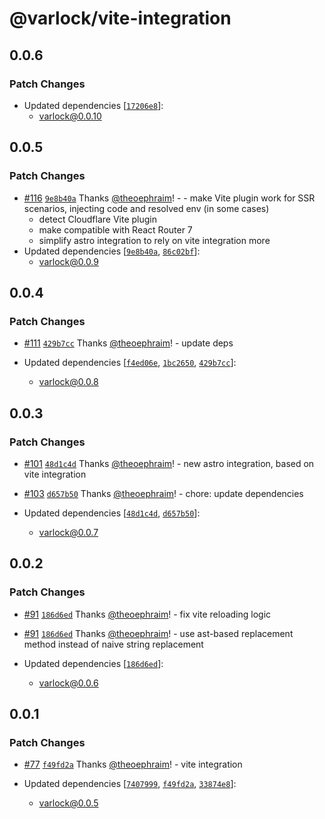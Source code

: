 # @varlock/vite-integration

## 0.0.6

### Patch Changes

- Updated dependencies [[`17206e8`](https://github.com/dmno-dev/varlock/commit/17206e86e10ca178ce2e6115ecf1d42b4e8dce7e)]:
  - varlock@0.0.10

## 0.0.5

### Patch Changes

- [#116](https://github.com/dmno-dev/varlock/pull/116) [`9e8b40a`](https://github.com/dmno-dev/varlock/commit/9e8b40a04360dc78c82d29da261f378a0d2d92f5) Thanks [@theoephraim](https://github.com/theoephraim)! - - make Vite plugin work for SSR scenarios, injecting code and resolved env (in some cases)
  - detect Cloudflare Vite plugin
  - make compatible with React Router 7
  - simplify astro integration to rely on vite integration more
- Updated dependencies [[`9e8b40a`](https://github.com/dmno-dev/varlock/commit/9e8b40a04360dc78c82d29da261f378a0d2d92f5), [`86c02bf`](https://github.com/dmno-dev/varlock/commit/86c02bf7f5283c487c576e884699f94863b4773e)]:
  - varlock@0.0.9

## 0.0.4

### Patch Changes

- [#111](https://github.com/dmno-dev/varlock/pull/111) [`429b7cc`](https://github.com/dmno-dev/varlock/commit/429b7ccf084f9d7630f31e0fcb9e5366c1c199a4) Thanks [@theoephraim](https://github.com/theoephraim)! - update deps

- Updated dependencies [[`f4ed06e`](https://github.com/dmno-dev/varlock/commit/f4ed06eb62c7aa0bc858e0e710e620bd330604fa), [`1bc2650`](https://github.com/dmno-dev/varlock/commit/1bc26508760c8dd4940393f40e94b00d9a2f2688), [`429b7cc`](https://github.com/dmno-dev/varlock/commit/429b7ccf084f9d7630f31e0fcb9e5366c1c199a4)]:
  - varlock@0.0.8

## 0.0.3

### Patch Changes

- [#101](https://github.com/dmno-dev/varlock/pull/101) [`48d1c4d`](https://github.com/dmno-dev/varlock/commit/48d1c4d76eb40e0b44321fc5ff7073daa4707702) Thanks [@theoephraim](https://github.com/theoephraim)! - new astro integration, based on vite integration

- [#103](https://github.com/dmno-dev/varlock/pull/103) [`d657b50`](https://github.com/dmno-dev/varlock/commit/d657b501013ce88ac65cb523ca8d61cb4f941a1f) Thanks [@theoephraim](https://github.com/theoephraim)! - chore: update dependencies

- Updated dependencies [[`48d1c4d`](https://github.com/dmno-dev/varlock/commit/48d1c4d76eb40e0b44321fc5ff7073daa4707702), [`d657b50`](https://github.com/dmno-dev/varlock/commit/d657b501013ce88ac65cb523ca8d61cb4f941a1f)]:
  - varlock@0.0.7

## 0.0.2

### Patch Changes

- [#91](https://github.com/dmno-dev/varlock/pull/91) [`186d6ed`](https://github.com/dmno-dev/varlock/commit/186d6ed2fdf0ace184510b99c222d15a1c1d83a9) Thanks [@theoephraim](https://github.com/theoephraim)! - fix vite reloading logic

- [#91](https://github.com/dmno-dev/varlock/pull/91) [`186d6ed`](https://github.com/dmno-dev/varlock/commit/186d6ed2fdf0ace184510b99c222d15a1c1d83a9) Thanks [@theoephraim](https://github.com/theoephraim)! - use ast-based replacement method instead of naive string replacement

- Updated dependencies [[`186d6ed`](https://github.com/dmno-dev/varlock/commit/186d6ed2fdf0ace184510b99c222d15a1c1d83a9)]:
  - varlock@0.0.6

## 0.0.1

### Patch Changes

- [#77](https://github.com/dmno-dev/varlock/pull/77) [`f49fd2a`](https://github.com/dmno-dev/varlock/commit/f49fd2a2c07f8fc58654d4a1c1bac9fd9ba7df3e) Thanks [@theoephraim](https://github.com/theoephraim)! - vite integration

- Updated dependencies [[`7407999`](https://github.com/dmno-dev/varlock/commit/7407999d58394fe5ce6e5f9667cd1a540d9e4951), [`f49fd2a`](https://github.com/dmno-dev/varlock/commit/f49fd2a2c07f8fc58654d4a1c1bac9fd9ba7df3e), [`33874e8`](https://github.com/dmno-dev/varlock/commit/33874e863227759b299b1745158018fe2393a142)]:
  - varlock@0.0.5
